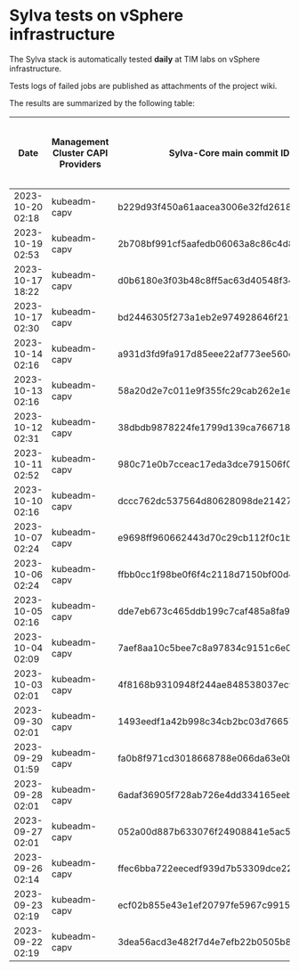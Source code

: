 # Sylva tests on vSphere infrastructure

The Sylva stack is automatically tested **daily** at TIM labs on vSphere infrastructure.

Tests logs of failed jobs are published as attachments of the project wiki.

The results are summarized by the following table:

| Date                      | Management Cluster CAPI Providers | Sylva-Core main commit ID        | Result                                       | Test logs (only for failed tests) |
|---------------------------|-----------------------------------|----------------------------------|----------------------------------------------|-----------------------------------|
|2023-10-20 02:18|kubeadm-capv|b229d93f450a61aacea3006e32fd2618173e4636|:white_check_mark: success||
|2023-10-19 02:53|kubeadm-capv|2b708bf991cf5aafedb06063a8c86c4d82371813|:x: failed|[link](https://gitlab.com/sylva-projects/sylva-core/-/wikis/uploads/5a18469b25031a6760583156fcad233e/test-kubeadm-capv.zip)|
|2023-10-17 18:22|kubeadm-capv|d0b6180e3f03b48c8ff5ac63d40548f34626f4ee|:x: failed|[link](https://gitlab.com/sylva-projects/sylva-core/-/wikis/uploads/3a9ccb4b1db7f8a94ffb8cfe59f9ea60/test-kubeadm-capv.zip)|
|2023-10-17 02:30|kubeadm-capv|bd2446305f273a1eb2e974928646f216907bb83d|:x: failed|[link](https://gitlab.com/sylva-projects/sylva-core/-/wikis/uploads/89f2fc1cb0a59f216bc210bf04d6a3e3/test-kubeadm-capv.zip)|
|2023-10-14 02:16|kubeadm-capv|a931d3fd9fa917d85eee22af773ee560c0fe614c|:white_check_mark: success||
|2023-10-13 02:16|kubeadm-capv|58a20d2e7c011e9f355fc29cab262e1edcdaf9d2|:white_check_mark: success||
|2023-10-12 02:31|kubeadm-capv|38dbdb9878224fe1799d139ca7667182e8db98d1|:white_check_mark: success||
|2023-10-11 02:52|kubeadm-capv|980c71e0b7cceac17eda3dce791506f038e5eeba|:x: failed|[link](https://gitlab.com/sylva-projects/sylva-core/-/wikis/uploads/d8f892f914d30462e9eb55d7dd5f7841/test-kubeadm-capv.zip)|
|2023-10-10 02:16|kubeadm-capv|dccc762dc537564d80628098de21427f82e2e171|:white_check_mark: success||
|2023-10-07 02:24|kubeadm-capv|e9698ff960662443d70c29cb112f0c1b16d5364a|:white_check_mark: success||
|2023-10-06 02:24|kubeadm-capv|ffbb0cc1f98be0f6f4c2118d7150bf00d486e972|:white_check_mark: success||
|2023-10-05 02:16|kubeadm-capv|dde7eb673c465ddb199c7caf485a8fa9fd74167d|:white_check_mark: success||
|2023-10-04 02:09|kubeadm-capv|7aef8aa10c5bee7c8a97834c9151c6e0fd79624f|:x: failed|[link](https://gitlab.com/sylva-projects/sylva-core/-/wikis/uploads/67b69e9b953cb48491a2a3e90925455e/test-kubeadm-capv.zip)|
|2023-10-03 02:01|kubeadm-capv|4f8168b9310948f244ae848538037ec9f5dc5bbc|:x: failed|[link](https://gitlab.com/sylva-projects/sylva-core/-/wikis/uploads/e2727aec3eb340f2f430a723a15771ed/test-kubeadm-capv.zip)|
|2023-09-30 02:01|kubeadm-capv|1493eedf1a42b998c34cb2bc03d766576acbc650|:x: failed|[link](https://gitlab.com/sylva-projects/sylva-core/-/wikis/uploads/2e4026f0b7e886586df7c0851a19a6d9/test-kubeadm-capv.zip)|
|2023-09-29 01:59|kubeadm-capv|fa0b8f971cd3018668788e066da63e0b6f60c206|:x: failed|[link](https://gitlab.com/sylva-projects/sylva-core/-/wikis/uploads/742f710dde5b36a53390f5fa85a9426e/test-kubeadm-capv.zip)|
|2023-09-28 02:01|kubeadm-capv|6adaf36905f728ab726e4dd334165eebc531967f|:x: failed|[link](https://gitlab.com/sylva-projects/sylva-core/-/wikis/uploads/f45527995aa7c2dd6554b8e94c11b786/test-kubeadm-capv.zip)|
|2023-09-27 02:01|kubeadm-capv|052a00d887b633076f24908841e5ac5f3c3cfb29|:x: failed|[link](https://gitlab.com/sylva-projects/sylva-core/-/wikis/uploads/01b5b6739099ef7222ced9b3f953e040/test-kubeadm-capv.zip)|
|2023-09-26 02:14|kubeadm-capv|ffec6bba722eecedf939d7b53309dce22d4cb48a|:white_check_mark: success||
|2023-09-23 02:19|kubeadm-capv|ecf02b855e43e1ef20797fe5967c99155699e8e6|:white_check_mark: success||
|2023-09-22 02:19|kubeadm-capv|3dea56acd3e482f7d4e7efb22b0505b85dbddef8|:white_check_mark: success||

